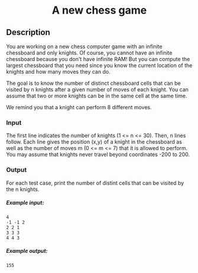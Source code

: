 <h1 align="center">A new chess game</h1>

## Description

You are working on a new chess computer game with an infinite chessboard and only knights. Of course, you cannot have an infinite chessboard because you don't have infinite RAM! But you can compute the largest chessboard that you need since you know the current location of the knights and how many moves they can do.

The goal is to know the number of distinct chessboard cells that can be visited by n knights after a given number of moves of each knight. You can assume that two or more knights can be in the same cell at the same time.

We remind you that a knight can perform 8 different moves.

### Input

The first line indicates the number of knights (1 <= n <= 30). Then, n lines follow. Each line gives the position (x,y) of a knight in the chessboard as well as the number of moves m (0 <= m <= 7) that it is allowed to perform. You may assume that knights never travel beyond coordinates -200 to 200.

### Output

For each test case, print the number of distint cells that can be visited by the n knights.

##### Example input:

    4
    -1 -1 2
    2 2 1
    3 3 3
    4 4 3

##### Example output:

    155
